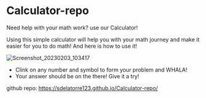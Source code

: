 # Calculator-repo

Need help with your math work? use our Calculator!

Using this simple calculator will help you with your math journey and make it easier for you to do math!
And here is how to use it!

![Screenshot_20230203_103417](https://user-images.githubusercontent.com/106643330/216758696-408c1c25-1f7b-4384-8a8e-74e060f93499.png)
- Clink on any number and symbol to form your problem and WHALA!
- Your answer should be on the there!
Give it a try!

github repo: https://sdelatorre123.github.io/Calculator-repo/
